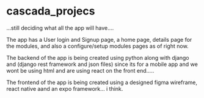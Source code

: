 # cascada_projecs
...still deciding what all the app will have....

The app has a User login and Signup page, a home page, details page for the modules, and also a configure/setup modules pages as of right now.

The backend of the app is being created using python along with django and (django rest framework and json files) since its for a mobile app and we wont be using html and are using react on the front end.....

The frontend of the app is being created using a designed figma wireframe, react native aand an expo framework... i think.
